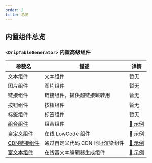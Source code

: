 ```yaml
---
order: 2
title: 总览
---
```


## 内置组件总览

### `<DripTableGenerator>` 内置高级组件

| 参数名 | 描述 | 详情 |
| ----- | ---- | ---- |
| 文本组件 | 文本组件 | 暂无 |
| 图片组件 | 图片组件 | 暂无 |
| 链接组件 | 链接组件，提供超链接跳转用 | 暂无 |
| 按钮组件 | 按钮组件 | 暂无 |
| 标签组件 | 标签组件 | 暂无 |
| [组合组件](/drip-table-generator/components/group) | 组合组件 | [🔗 示例](/drip-table-generator/components/group) |
| [自定义组件](/drip-table-generator/components/lowcode) | 在线 LowCode 组件 | [🔗 示例](/drip-table-generator/components/lowcode) |
| [CDN链接组件](/drip-table-generator/components/cdn-link) | 通过自定义代码 CDN 地址渲染组件 | [🔗 示例](/drip-table-generator/components/cdn-link) |
| [富文本组件](/drip-table-generator/components/rich-text) | 在线富文本编辑器生成组件 | [🔗 示例](/drip-table-generator/components/rich-text) |